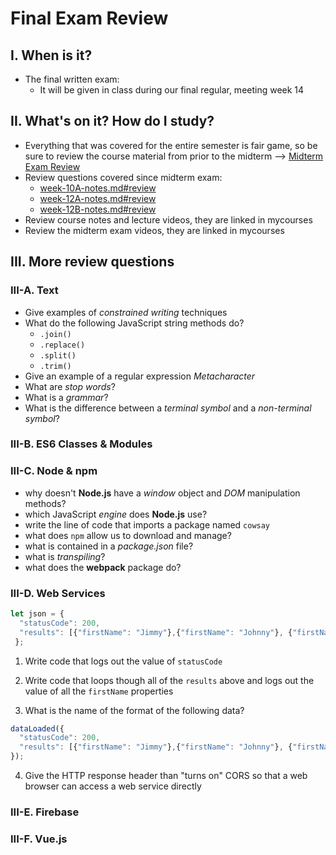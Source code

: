 # Final Exam Review

## I. When is it?
- The final written exam:
  - It will be given in class during our final regular, meeting week 14

## II. What's on it? How do I study?
- Everything that was covered for the entire semester is fair game, so be sure to review the course material from prior to the midterm --> [Midterm Exam Review](../exams/midterm-exam-review.md)
- Review questions covered since midterm exam:
  - [week-10A-notes.md#review](../weekly/week-10A-notes.md#review)
  - [week-12A-notes.md#review](../weekly/week-12A-notes.md#review)
  - [week-12B-notes.md#review](../weekly/week-12B-notes.md#review)
- Review course notes and lecture videos, they are linked in mycourses
- Review the midterm exam videos, they are linked in mycourses

## III. More review questions

### III-A. Text

- Give examples of *constrained writing* techniques
- What do the following JavaScript string methods do?
  - `.join()`
  - `.replace()`
  - `.split()`
  - `.trim()`
- Give an example of a regular expression *Metacharacter*
- What are *stop words*?
- What is a *grammar*?
- What is the difference between a *terminal symbol* and a *non-terminal symbol*?

### III-B. ES6 Classes & Modules


### III-C. Node & npm

- why doesn't **Node.js** have a *window* object and *DOM* manipulation methods?
- which JavaScript *engine* does **Node.js** use?
- write the line of code that imports a package named `cowsay`
- what does `npm` allow us to download and manage?
- what is contained in a *package.json* file?
- what is *transpiling*?
- what does the **webpack** package do?


### III-D. Web Services

```js
let json = {
  "statusCode": 200, 
  "results": [{"firstName": "Jimmy"},{"firstName": "Johnny"}, {"firstName": "Jilly"}]
 };
 ```

1) Write code that logs out the value of `statusCode`

2) Write code that loops though all of the `results` above and logs out the value of all the `firstName` properties

3) What is the name of the format of the following data?

```js
dataLoaded({
  "statusCode": 200, 
  "results": [{"firstName": "Jimmy"},{"firstName": "Johnny"}, {"firstName": "Jilly"}]};
});
```

4) Give the HTTP response header than "turns on" CORS so that a web browser can access a web service directly



### III-E. Firebase

### III-F. Vue.js
